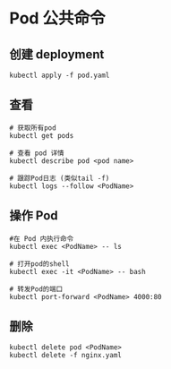 # Pod 公共命令

## 创建 deployment

    kubectl apply -f pod.yaml

## 查看

    # 获取所有pod
    kubectl get pods

    # 查看 pod 详情
    kubectl describe pod <pod name>

    # 跟踪Pod日志 (类似tail -f)
    kubectl logs --follow <PodName>

## 操作 Pod

    #在 Pod 内执行命令
    kubectl exec <PodName> -- ls

    # 打开pod的shell
    kubectl exec -it <PodName> -- bash

    # 转发Pod的端口
    kubectl port-forward <PodName> 4000:80

## 删除

    kubectl delete pod <PodName>
    kubectl delete -f nginx.yaml
